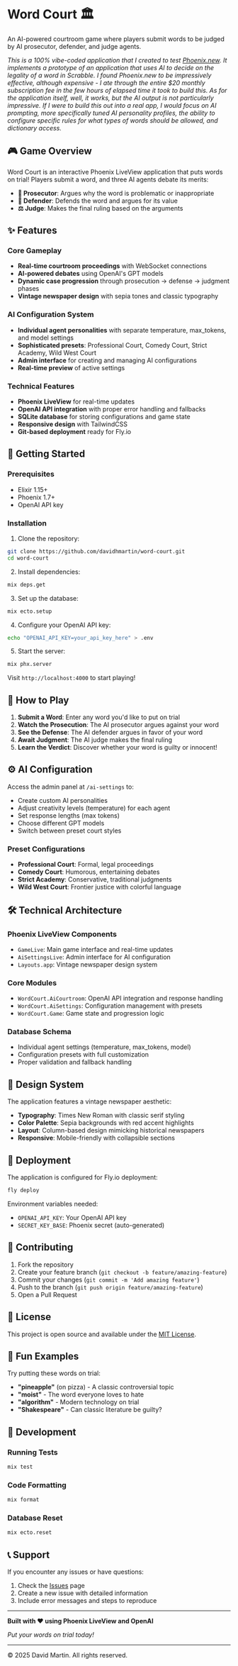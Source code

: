 # Word Court 🏛️

An AI-powered courtroom game where players submit words to be judged by AI prosecutor, defender, and judge agents.

*This is a 100% vibe-coded application that I created to test [Phoenix.new](https://phoenix.new). It implements a prototype of an application that uses
AI to decide on the legality of a word in Scrabble. I found Phoenix.new to be impressively effective, although expensive - I ate through the entire $20 monthly
subscription fee in the few hours of elapsed time it took to build this. As for the application itself, well, it works, but the AI output is not particularly 
impressive. If I were to build this out into a real app, I would focus on AI prompting, more specifically tuned AI personality profiles, the ability to configure 
specific rules for what types of words should be allowed, and dictionary access.*

## 🎮 Game Overview

Word Court is an interactive Phoenix LiveView application that puts words on trial! Players submit a word, and three AI agents debate its merits:

- **🔴 Prosecutor**: Argues why the word is problematic or inappropriate
- **🔵 Defender**: Defends the word and argues for its value
- **⚖️ Judge**: Makes the final ruling based on the arguments

## ✨ Features

### Core Gameplay
- **Real-time courtroom proceedings** with WebSocket connections
- **AI-powered debates** using OpenAI's GPT models
- **Dynamic case progression** through prosecution → defense → judgment phases
- **Vintage newspaper design** with sepia tones and classic typography

### AI Configuration System
- **Individual agent personalities** with separate temperature, max_tokens, and model settings
- **Sophisticated presets**: Professional Court, Comedy Court, Strict Academy, Wild West Court
- **Admin interface** for creating and managing AI configurations
- **Real-time preview** of active settings

### Technical Features
- **Phoenix LiveView** for real-time updates
- **OpenAI API integration** with proper error handling and fallbacks
- **SQLite database** for storing configurations and game state
- **Responsive design** with TailwindCSS
- **Git-based deployment** ready for Fly.io

## 🚀 Getting Started

### Prerequisites
- Elixir 1.15+
- Phoenix 1.7+
- OpenAI API key

### Installation

1. Clone the repository:
```bash
git clone https://github.com/davidhmartin/word-court.git
cd word-court
```

2. Install dependencies:
```bash
mix deps.get
```

3. Set up the database:
```bash
mix ecto.setup
```

4. Configure your OpenAI API key:
```bash
echo "OPENAI_API_KEY=your_api_key_here" > .env
```

5. Start the server:
```bash
mix phx.server
```

Visit `http://localhost:4000` to start playing!

## 🎯 How to Play

1. **Submit a Word**: Enter any word you'd like to put on trial
2. **Watch the Prosecution**: The AI prosecutor argues against your word
3. **See the Defense**: The AI defender argues in favor of your word
4. **Await Judgment**: The AI judge makes the final ruling
5. **Learn the Verdict**: Discover whether your word is guilty or innocent!

## ⚙️ AI Configuration

Access the admin panel at `/ai-settings` to:
- Create custom AI personalities
- Adjust creativity levels (temperature) for each agent
- Set response lengths (max tokens)
- Choose different GPT models
- Switch between preset court styles

### Preset Configurations
- **Professional Court**: Formal, legal proceedings
- **Comedy Court**: Humorous, entertaining debates
- **Strict Academy**: Conservative, traditional judgments
- **Wild West Court**: Frontier justice with colorful language

## 🛠️ Technical Architecture

### Phoenix LiveView Components
- `GameLive`: Main game interface and real-time updates
- `AiSettingsLive`: Admin interface for AI configuration
- `Layouts.app`: Vintage newspaper design system

### Core Modules
- `WordCourt.AiCourtroom`: OpenAI API integration and response handling
- `WordCourt.AiSettings`: Configuration management with presets
- `WordCourt.Game`: Game state and progression logic

### Database Schema
- Individual agent settings (temperature, max_tokens, model)
- Configuration presets with full customization
- Proper validation and fallback handling

## 🎨 Design System

The application features a vintage newspaper aesthetic:
- **Typography**: Times New Roman with classic serif styling
- **Color Palette**: Sepia backgrounds with red accent highlights
- **Layout**: Column-based design mimicking historical newspapers
- **Responsive**: Mobile-friendly with collapsible sections

## 🚀 Deployment

The application is configured for Fly.io deployment:

```bash
fly deploy
```

Environment variables needed:
- `OPENAI_API_KEY`: Your OpenAI API key
- `SECRET_KEY_BASE`: Phoenix secret (auto-generated)

## 🤝 Contributing

1. Fork the repository
2. Create your feature branch (`git checkout -b feature/amazing-feature`)
3. Commit your changes (`git commit -m 'Add amazing feature'`)
4. Push to the branch (`git push origin feature/amazing-feature`)
5. Open a Pull Request

## 📝 License

This project is open source and available under the [MIT License](LICENSE).

## 🎪 Fun Examples

Try putting these words on trial:
- **"pineapple"** (on pizza) - A classic controversial topic
- **"moist"** - The word everyone loves to hate
- **"algorithm"** - Modern technology on trial
- **"Shakespeare"** - Can classic literature be guilty?

## 🔧 Development

### Running Tests
```bash
mix test
```

### Code Formatting
```bash
mix format
```

### Database Reset
```bash
mix ecto.reset
```

## 📞 Support

If you encounter any issues or have questions:
1. Check the [Issues](https://github.com/davidhmartin/word-court/issues) page
2. Create a new issue with detailed information
3. Include error messages and steps to reproduce

---

**Built with ❤️ using Phoenix LiveView and OpenAI**

*Put your words on trial today!*

---
© 2025 David Martin. All rights reserved.
